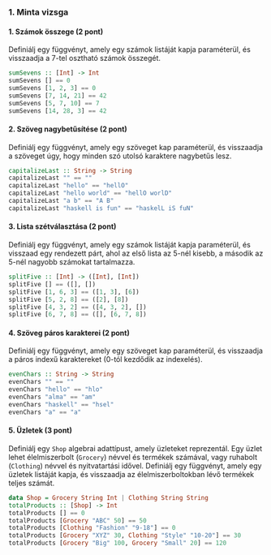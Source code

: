 ### 1. Minta vizsga

#### 1. Számok összege (2 pont)

Definiálj egy függvényt, amely egy számok listáját kapja paraméterül, és visszaadja a 7-tel osztható számok összegét.

```haskell
sumSevens :: [Int] -> Int
sumSevens [] == 0
sumSevens [1, 2, 3] == 0
sumSevens [7, 14, 21] == 42
sumSevens [5, 7, 10] == 7
sumSevens [14, 28, 3] == 42
```

#### 2. Szöveg nagybetűsítése (2 pont)

Definiálj egy függvényt, amely egy szöveget kap paraméterül, és visszaadja a szöveget úgy, hogy minden szó utolsó karaktere nagybetűs lesz.

```haskell
capitalizeLast :: String -> String
capitalizeLast "" == ""
capitalizeLast "hello" == "hellO"
capitalizeLast "hello world" == "hellO worlD"
capitalizeLast "a b" == "A B"
capitalizeLast "haskell is fun" == "haskelL iS fuN"
```

#### 3. Lista szétválasztása (2 pont)

Definiálj egy függvényt, amely egy számok listáját kapja paraméterül, és visszaad egy rendezett párt, ahol az első lista az 5-nél kisebb, a második az 5-nél nagyobb számokat tartalmazza.

```haskell
splitFive :: [Int] -> ([Int], [Int])
splitFive [] == ([], [])
splitFive [1, 6, 3] == ([1, 3], [6])
splitFive [5, 2, 8] == ([2], [8])
splitFive [4, 3, 2] == ([4, 3, 2], [])
splitFive [6, 7, 8] == ([], [6, 7, 8])
```

#### 4. Szöveg páros karakterei (2 pont)

Definiálj egy függvényt, amely egy szöveget kap paraméterül, és visszaadja a páros indexű karaktereket (0-tól kezdődik az indexelés).

```haskell
evenChars :: String -> String
evenChars "" == ""
evenChars "hello" == "hlo"
evenChars "alma" == "am"
evenChars "haskell" == "hsel"
evenChars "a" == "a"
```

#### 5. Üzletek (3 pont)

Definiálj egy `Shop` algebrai adattípust, amely üzleteket reprezentál. Egy üzlet lehet élelmiszerbolt (`Grocery`) névvel és termékek számával, vagy ruhabolt (`Clothing`) névvel és nyitvatartási idővel. Definiálj egy függvényt, amely egy üzletek listáját kapja, és visszaadja az élelmiszerboltokban lévő termékek teljes számát.

```haskell
data Shop = Grocery String Int | Clothing String String
totalProducts :: [Shop] -> Int
totalProducts [] == 0
totalProducts [Grocery "ABC" 50] == 50
totalProducts [Clothing "Fashion" "9-18"] == 0
totalProducts [Grocery "XYZ" 30, Clothing "Style" "10-20"] == 30
totalProducts [Grocery "Big" 100, Grocery "Small" 20] == 120
```
